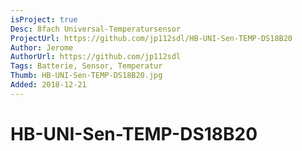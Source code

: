 ```yaml
---
isProject: true
Desc: 8fach Universal-Temperatursensor
ProjectUrl: https://github.com/jp112sdl/HB-UNI-Sen-TEMP-DS18B20
Author: Jerome
AuthorUrl: https://github.com/jp112sdl
Tags: Batterie, Sensor, Temperatur
Thumb: HB-UNI-Sen-TEMP-DS18B20.jpg
Added: 2018-12-21
---
```


# HB-UNI-Sen-TEMP-DS18B20